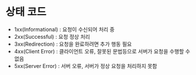 # 상태 코드
- 1xx(Informational) : 요청이 수신되어 처리 중
- 2xx(Successful) : 요청 정상 처리
- 3xx(Redirection) : 요청을 완료하려면 추가 행동 필요
- 4xx(Client Error) : 클라이언트 오류, 잘못된 문법등으로 서버가 요청을 수행할 수 없음
- 5xx(Server Error) : 서버 오류, 서버가 정상 요청을 처리하지 못함 